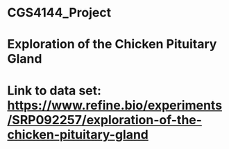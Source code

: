 # CGS4144_Project

# Exploration of the Chicken Pituitary Gland
# Link to data set: https://www.refine.bio/experiments/SRP092257/exploration-of-the-chicken-pituitary-gland 
